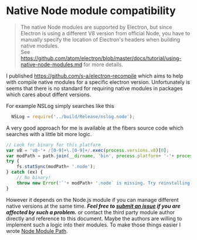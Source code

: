 # Native Node module compatibility

> The native Node modules are supported by Electron, but since Electron is using a different V8 version from official Node, you have to manually specify the location of Electron's headers when building native modules.  
See https://github.com/atom/electron/blob/master/docs/tutorial/using-native-node-modules.md for more details.

I published https://github.com/s-a/electron-recompile which aims to help with compile native modules for a specific electron version. Unfortunately is seems that there is no standard for requiring native modules in packages which cares about diffent versions.

For example NSLog simply searches like this 
```javascript
  NSLog = require('../build/Release/nslog.node');
```

A very good approach for me is available at the fibers source code which searches with a little bit more logic.
```javascript
// Look for binary for this platform
var v8 = 'v8-'+ /[0-9]+\.[0-9]+/.exec(process.versions.v8)[0];
var modPath = path.join(__dirname, 'bin', process.platform+ '-'+ process.arch+ '-'+ v8, 'fibers');
try {
	fs.statSync(modPath+ '.node');
} catch (ex) {
	// No binary!
	throw new Error('`'+ modPath+ '.node` is missing. Try reinstalling `node-fibers`?');
}
```

However it depends on the Node.js module if you can manage different native versions at the same time.
***Feel free to [submit an issue](https://github.com/s-a/iron-node/issues) if you are affected by such a problem.*** or contact the third party module author directly and reference to this document. Maybe the authors are willing to implement such a logic into their modules. To make those things easier I wrote [Node Module Path](https://github.com/s-a/nmp).

